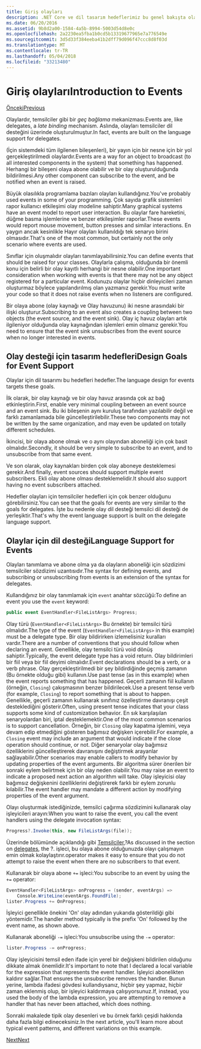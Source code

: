 ```yaml
---
title: Giriş olayları
description: .NET Core ve dil tasarım hedeflerimiz bu genel bakışta olayları için olay hakkında bilgi edinin.
ms.date: 06/20/2016
ms.assetid: 9b8d2a00-1584-4a5b-8994-5003d54d8e0c
ms.openlocfilehash: 2a2230ea5fba1b0cd5b13319677965e7a776549e
ms.sourcegitcommit: 3d5d33f384eeba41b2dff79d096f47ccc8d8f03d
ms.translationtype: MT
ms.contentlocale: tr-TR
ms.lasthandoff: 05/04/2018
ms.locfileid: "33213480"
---
```

# <a name="introduction-to-events"></a><span data-ttu-id="0310c-103">Giriş olayları</span><span class="sxs-lookup"><span data-stu-id="0310c-103">Introduction to Events</span></span>

[<span data-ttu-id="0310c-104">Önceki</span><span class="sxs-lookup"><span data-stu-id="0310c-104">Previous</span></span>](delegates-patterns.md)

<span data-ttu-id="0310c-105">Olaylardır, temsilciler gibi bir *geç bağlama* mekanizması.</span><span class="sxs-lookup"><span data-stu-id="0310c-105">Events are, like delegates, a *late binding* mechanism.</span></span> <span data-ttu-id="0310c-106">Aslında, olayları temsilciler dil desteğini üzerinde oluşturulmuştur.</span><span class="sxs-lookup"><span data-stu-id="0310c-106">In fact, events are built on the language support for delegates.</span></span>

<span data-ttu-id="0310c-107">(İçin sistemdeki tüm ilgilenen bileşenleri), bir yayın için bir nesne için bir yol gerçekleştirilmedi olaylardır.</span><span class="sxs-lookup"><span data-stu-id="0310c-107">Events are a way for an object to broadcast (to all interested components in the system) that something has happened.</span></span> <span data-ttu-id="0310c-108">Herhangi bir bileşeni olaya abone olabilir ve bir olay oluşturulduğunda bildirilmesi.</span><span class="sxs-lookup"><span data-stu-id="0310c-108">Any other component can subscribe to the event, and be notified when an event is raised.</span></span>

<span data-ttu-id="0310c-109">Büyük olasılıkla programlama bazıları olayları kullandığınız.</span><span class="sxs-lookup"><span data-stu-id="0310c-109">You've probably used events in some of your programming.</span></span> <span data-ttu-id="0310c-110">Çok sayıda grafik sistemleri rapor kullanıcı etkileşimi olay modeline sahiptir.</span><span class="sxs-lookup"><span data-stu-id="0310c-110">Many graphical systems have an event model to report user interaction.</span></span> <span data-ttu-id="0310c-111">Bu olaylar fare hareketini, düğme basma işlemlerine ve benzer etkileşimler raporlar.</span><span class="sxs-lookup"><span data-stu-id="0310c-111">These events would report mouse movement, button presses and similar interactions.</span></span> <span data-ttu-id="0310c-112">En yaygın ancak kesinlikle Hayır olayları kullanıldığı tek senaryo birini olmasıdır.</span><span class="sxs-lookup"><span data-stu-id="0310c-112">That's one of the most common, but certainly not the only scenario where events are used.</span></span>

<span data-ttu-id="0310c-113">Sınıflar için oluşmalıdır olayları tanımlayabilirsiniz.</span><span class="sxs-lookup"><span data-stu-id="0310c-113">You can define events that should be raised for your classes.</span></span> <span data-ttu-id="0310c-114">Olaylarla çalışma, olduğunda bir önemli konu için belirli bir olay kayıtlı herhangi bir nesne olabilir.</span><span class="sxs-lookup"><span data-stu-id="0310c-114">One important consideration when working with events is that there may not be any object registered for a particular event.</span></span> <span data-ttu-id="0310c-115">Kodunuzu olaylar hiçbir dinleyicileri zaman oluşturmaz böylece yapılandırılmış olan yazmanız gerekir.</span><span class="sxs-lookup"><span data-stu-id="0310c-115">You must write your code so that it does not raise events when no listeners are configured.</span></span>

<span data-ttu-id="0310c-116">Bir olaya abone (olay kaynağı ve Olay havuzunu) iki nesne arasındaki bir ilişki oluşturur.</span><span class="sxs-lookup"><span data-stu-id="0310c-116">Subscribing to an event also creates a coupling between two objects (the event source, and the event sink).</span></span> <span data-ttu-id="0310c-117">Olay iç havuz olayları artık ilgileniyor olduğunda olay kaynağından işlemleri emin olmanız gerekir.</span><span class="sxs-lookup"><span data-stu-id="0310c-117">You need to ensure that the event sink unsubscribes from the event source when no longer interested in events.</span></span>

## <a name="design-goals-for-event-support"></a><span data-ttu-id="0310c-118">Olay desteği için tasarım hedefleri</span><span class="sxs-lookup"><span data-stu-id="0310c-118">Design Goals for Event Support</span></span>

<span data-ttu-id="0310c-119">Olaylar için dil tasarımı bu hedefleri hedefler.</span><span class="sxs-lookup"><span data-stu-id="0310c-119">The language design for events targets these goals.</span></span>

<span data-ttu-id="0310c-120">İlk olarak, bir olay kaynağı ve bir olay havuz arasında çok az bağ etkinleştirin.</span><span class="sxs-lookup"><span data-stu-id="0310c-120">First, enable very minimal coupling between an event source and an event sink.</span></span> <span data-ttu-id="0310c-121">Bu iki bileşenin aynı kuruluş tarafından yazılabilir değil ve farklı zamanlamada bile güncelleştirilebilir.</span><span class="sxs-lookup"><span data-stu-id="0310c-121">These two components may not be written by the same organization, and may even be updated on totally different schedules.</span></span>

<span data-ttu-id="0310c-122">İkincisi, bir olaya abone olmak ve o aynı olayından aboneliği için çok basit olmalıdır.</span><span class="sxs-lookup"><span data-stu-id="0310c-122">Secondly, it should be very simple to subscribe to an event, and to unsubscribe from that same event.</span></span>

<span data-ttu-id="0310c-123">Ve son olarak, olay kaynakları birden çok olay aboneye desteklemesi gerekir.</span><span class="sxs-lookup"><span data-stu-id="0310c-123">And finally, event sources should support multiple event subscribers.</span></span> <span data-ttu-id="0310c-124">Ekli olay abone olması desteklemelidir.</span><span class="sxs-lookup"><span data-stu-id="0310c-124">It should also support having no event subscribers attached.</span></span>

<span data-ttu-id="0310c-125">Hedefler olayları için temsilciler hedefleri için çok benzer olduğunu görebilirsiniz.</span><span class="sxs-lookup"><span data-stu-id="0310c-125">You can see that the goals for events are very similar to the goals for delegates.</span></span>
<span data-ttu-id="0310c-126">İşte bu nedenle olay dil desteği temsilci dil desteği de yerleşiktir.</span><span class="sxs-lookup"><span data-stu-id="0310c-126">That's why the event language support is built on the delegate language support.</span></span>

## <a name="language-support-for-events"></a><span data-ttu-id="0310c-127">Olaylar için dil desteği</span><span class="sxs-lookup"><span data-stu-id="0310c-127">Language Support for Events</span></span>

<span data-ttu-id="0310c-128">Olayları tanımlama ve abone olma ya da olayların aboneliği için sözdizimi temsilciler sözdizimi uzantısıdır.</span><span class="sxs-lookup"><span data-stu-id="0310c-128">The syntax for defining events, and subscribing or unsubscribing from events is an extension of the syntax for delegates.</span></span>

<span data-ttu-id="0310c-129">Kullandığınız bir olay tanımlamak için `event` anahtar sözcüğü:</span><span class="sxs-lookup"><span data-stu-id="0310c-129">To define an event you use the `event` keyword:</span></span>

```csharp
public event EventHandler<FileListArgs> Progress;
```

<span data-ttu-id="0310c-130">Olay türü (`EventHandler<FileListArgs>` Bu örnekte) bir temsilci türü olmalıdır.</span><span class="sxs-lookup"><span data-stu-id="0310c-130">The type of the event (`EventHandler<FileListArgs>` in this example) must be a delegate type.</span></span> <span data-ttu-id="0310c-131">Bir olay bildirirken izlemelisiniz kuralları vardır.</span><span class="sxs-lookup"><span data-stu-id="0310c-131">There are a number of conventions that you should follow when declaring an event.</span></span> <span data-ttu-id="0310c-132">Genellikle, olay temsilci türü void dönüş sahiptir.</span><span class="sxs-lookup"><span data-stu-id="0310c-132">Typically, the event delegate type has a void return.</span></span>
<span data-ttu-id="0310c-133">Olay bildirimleri bir fiil veya bir fiil deyimi olmalıdır.</span><span class="sxs-lookup"><span data-stu-id="0310c-133">Event declarations should be a verb, or a verb phrase.</span></span>
<span data-ttu-id="0310c-134">Olay gerçekleştirilmedi bir şey bildirdiğinde geçmiş zamanın (Bu örnekte olduğu gibi) kullanın.</span><span class="sxs-lookup"><span data-stu-id="0310c-134">Use past tense (as in this example) when the event reports something that has happened.</span></span> <span data-ttu-id="0310c-135">Geçerli zamanın fiil kullanın (örneğin, `Closing`) çakışmasının benzer bildirilecek.</span><span class="sxs-lookup"><span data-stu-id="0310c-135">Use a present tense verb (for example, `Closing`) to report something that is about to happen.</span></span> <span data-ttu-id="0310c-136">Genellikle, geçerli zamanın kullanarak sınıfınız özelleştirme davranışı çeşit desteklediğini gösterir.</span><span class="sxs-lookup"><span data-stu-id="0310c-136">Often, using present tense indicates that your class supports some kind of customization behavior.</span></span> <span data-ttu-id="0310c-137">En sık karşılaşılan senaryolardan biri, iptal desteklemektir.</span><span class="sxs-lookup"><span data-stu-id="0310c-137">One of the most common scenarios is to support cancellation.</span></span> <span data-ttu-id="0310c-138">Örneğin, bir `Closing` olay kapatma işlemini, veya devam edip etmediğini gösteren bağımsız değişken içerebilir.</span><span class="sxs-lookup"><span data-stu-id="0310c-138">For example, a `Closing` event may include an argument that would indicate if the close operation should continue, or not.</span></span>  <span data-ttu-id="0310c-139">Diğer senaryolar olay bağımsız özelliklerini güncelleştirerek davranışını değiştirmek arayanlar sağlayabilir.</span><span class="sxs-lookup"><span data-stu-id="0310c-139">Other scenarios may enable callers to modify behavior by updating properties of the event arguments.</span></span> <span data-ttu-id="0310c-140">Bir algoritma sürer önerilen bir sonraki eylem belirtmek için bir olay neden olabilir.</span><span class="sxs-lookup"><span data-stu-id="0310c-140">You may raise an event to indicate a proposed next action an algorithm will take.</span></span> <span data-ttu-id="0310c-141">Olay işleyicisi olay bağımsız değişkenini özelliklerini değiştirerek farklı bir eylem zorunlu kılabilir.</span><span class="sxs-lookup"><span data-stu-id="0310c-141">The event handler may mandate a different action by modifying  properties of the event argument.</span></span>

<span data-ttu-id="0310c-142">Olayı oluşturmak istediğinizde, temsilci çağırma sözdizimini kullanarak olay işleyicileri arayın:</span><span class="sxs-lookup"><span data-stu-id="0310c-142">When you want to raise the event, you call the event handlers using the delegate invocation syntax:</span></span>

```csharp
Progress?.Invoke(this, new FileListArgs(file));
```

<span data-ttu-id="0310c-143">Üzerinde bölümünde açıklandığı gibi [Temsilciler](delegates-patterns.md),?</span><span class="sxs-lookup"><span data-stu-id="0310c-143">As discussed in the section on [delegates](delegates-patterns.md), the ?.</span></span>
<span data-ttu-id="0310c-144">işleci, bu olaya abone olduğunuzda olayı çalışmayın emin olmak kolaylaştırır.</span><span class="sxs-lookup"><span data-stu-id="0310c-144">operator makes it easy to ensure that you do not attempt to raise the event when there are no subscribers to that event.</span></span>
 
<span data-ttu-id="0310c-145">Kullanarak bir olaya abone `+=` işleci:</span><span class="sxs-lookup"><span data-stu-id="0310c-145">You subscribe to an event by using the `+=` operator:</span></span>

```csharp
EventHandler<FileListArgs> onProgress = (sender, eventArgs) => 
    Console.WriteLine(eventArgs.FoundFile);
lister.Progress += OnProgress;
```

<span data-ttu-id="0310c-146">İşleyici genellikle önekini 'On' olay adından yukarıda gösterildiği gibi yöntemidir.</span><span class="sxs-lookup"><span data-stu-id="0310c-146">The handler method typically is the prefix 'On' followed by the event name, as shown above.</span></span>

<span data-ttu-id="0310c-147">Kullanarak aboneliği `-=` işleci:</span><span class="sxs-lookup"><span data-stu-id="0310c-147">You unsubscribe using the `-=` operator:</span></span>

```csharp
lister.Progress -= onProgress;
```

<span data-ttu-id="0310c-148">Olay işleyicisini temsil eden ifade için yerel bir değişkeni bildirilen olduğunu dikkate almak önemlidir.</span><span class="sxs-lookup"><span data-stu-id="0310c-148">It's important to note that I declared a local variable for the expression that represents the event handler.</span></span> <span data-ttu-id="0310c-149">İşleyici abonelikten kaldırır sağlar.</span><span class="sxs-lookup"><span data-stu-id="0310c-149">That ensures the unsubscribe removes the handler.</span></span>
<span data-ttu-id="0310c-150">Bunun yerine, lambda ifadesi gövdesi kullandıysanız, hiçbir şey yapmaz, hiçbir zaman eklenmiş olup, bir işleyici kaldırmaya çalışıyorsunuz.</span><span class="sxs-lookup"><span data-stu-id="0310c-150">If, instead, you used the body of the lambda expression, you are attempting to remove a handler that has never been attached, which does nothing.</span></span>

<span data-ttu-id="0310c-151">Sonraki makalede tipik olay desenleri ve bu örnek farklı çeşidi hakkında daha fazla bilgi edineceksiniz.</span><span class="sxs-lookup"><span data-stu-id="0310c-151">In the next article, you'll learn more about typical event patterns, and different variations on this example.</span></span>

[<span data-ttu-id="0310c-152">Next</span><span class="sxs-lookup"><span data-stu-id="0310c-152">Next</span></span>](event-pattern.md)
